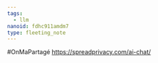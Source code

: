 ```yaml
---
tags:
  - llm
nanoid: fdhc911amdm7
type: fleeting_note
---
```

#OnMaPartagé https://spreadprivacy.com/ai-chat/ 

